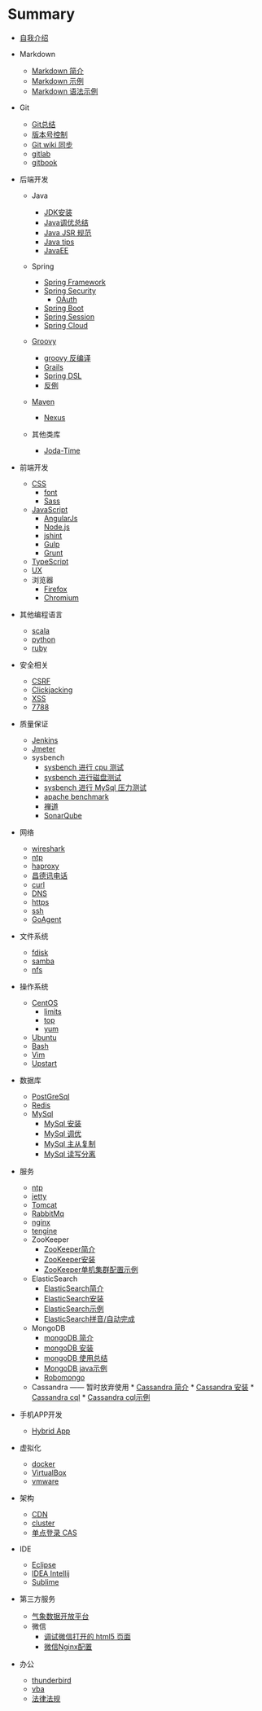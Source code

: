 # Summary

* [自我介绍](me/intro.md)
* Markdown
    * [Markdown 简介](md/md-intro.md)
    * [Markdown 示例](md/md-demo.md)
    * [Markdown 语法示例](md/md-syntax-demo.md)
* Git
    * [Git总结](git/git.md)
    * [版本号控制](git/git-branch.md)
    * [Git wiki 同步](git/git-wiki-sync.md)
    * [gitlab](git/gitlab.md)
    * [gitbook](git/gitbook.md)
* 后端开发
    * Java
        * [JDK安装](java/java-jdk-install.md)
        * [Java调优总结](java/java-tuning.md)
        * [Java JSR 规范](java/java-jsr.md)
        * [Java tips](java/java-tips.md)
        * [JavaEE](java/javaee.md)
    * Spring
        * [Spring Framework](spring/spring-framework.md)
        * [Spring Security](spring/spring-security.md)
            * [OAuth](spring/spring-security-oauth2.md)
        * [Spring Boot](spring/spring-boot.md)
        * [Spring Session](spring/spring-session.md)
        * [Spring Cloud](spring/spring-cloud.md)
    * [Groovy](groovy/groovy.md)
        * [groovy 反编译](groovy/groovy-decompile.md)
        * [Grails](groovy/grails.md)
        * [Spring DSL](groovy/grails-spring-dsl.md)
        * [反例](groovy/grails-counter-example.md)

    * [Maven](java/maven.md)
        * [Nexus](java/nexus.md)
    * 其他类库
        * [Joda-Time](java/joda-time.md)
* 前端开发
    * [CSS](h5/css.md)
        * [font](h5/font.md)
        * [Sass](h5/sass.md)
    * [JavaScript](js/js.md)
        * [AngularJs](js/angularjs.md)
        * [Node.js](js/nodejs.md)
        * [jshint](js/jshint.md)
        * [Gulp](js/gulp.md)
        * [Grunt](js/grunt.md)
    * [TypeScript](js/ts.md)
    * [UX](h5/ux.md)
    * 浏览器
        * [Firefox](browser/firefox.md)
        * [Chromium](browser/chromium.md)
* 其他编程语言
    * [scala](pl/scala.md)
    * [python](pl/python.md)
    * [ruby](pl/ruby.md)
* 安全相关
    * [CSRF](sec/sec-csrf.md)
    * [Clickjacking](sec/sec-clickjacking.md)
    * [XSS](sec/sec-xss.md)
    * [7788](sec/sec-7788.md)

* 质量保证
    * [Jenkins](qa/jenkins.md)
    * [Jmeter](jmeter)
    * sysbench
        * [sysbench 进行 cpu 测试](qa/sysbench-cpu.md)
        * [sysbench 进行磁盘测试](qa/sysbench-fileio.md)
        * [sysbench 进行 MySql 压力测试](qa/sysbench-mysql.md)
        * [apache benchmark](qa/ab.md)
        * [禅道](qa/zentao.md)
        * [SonarQube](qa/sonarqube.md)
* 网络
    * [wireshark](net/wireshark.md)
    * [ntp](net/ntp.md)
    * [haproxy](net/haproxy.md)
    * [昌德讯电话](net/cdx.md)
    * [curl](net/curl.md)
    * [DNS](net/dns.md)
    * [https](net/https.md)
    * [ssh](net/ssh.md)
    * [GoAgent](net/goagent.md)
* 文件系统
    * [fdisk](fs/fdisk.md)
    * [samba](fs/samba.md)
    * [nfs](fs/nfs.md)
* 操作系统
    * [CentOS](os/linux/centos-base-setup.md)
        * [limits](os/linux/centos-limits.md)
        * [top](os/linux/top.md)
        * [yum](os/linux/centos-yum.md)
    * [Ubuntu](os/linux/ubuntu.md)
    * [Bash](os/linux/bash.md)
    * [Vim](os/linux/vim.md)
    * [Upstart](os/linux/upstart.md)

* 数据库
    * [PostGreSql](db/postgresql.md)
    * [Redis](db/redis.md)
    * [MySql](db/mysql.md)
        * [MySql 安装](db/mysql-install.md)
        * [MySql 调优](db/mysql-tuning.md)
        * [MySql 主从复制](db/mysql-replication.md)
        * [MySql 读写分离](db/mysql-rw-splitting.md)
* 服务
    * [ntp](server/ntp.md)
    * [jetty](server/jetty.md)
    * [Tomcat](server/tomcat.md)
    * [RabbitMq](server/rabbitmq.md)
    * [nginx](server/nginx.md)
    * [tengine](server/tengine.md)
    * ZooKeeper
        * [ZooKeeper简介](db/zk-intro.md)
        * [ZooKeeper安装](db/zk-install.md)
        * [ZooKeeper单机集群配置示例](db/zk-cluster-demo.md)
    * ElasticSearch
        * [ElasticSearch简介](db/es-intro.md)
        * [ElasticSearch安装](db/es-install.md)
        * [ElasticSearch示例](db/es-search.md)
        * [ElasticSearch拼音/自动完成](db/es-pinyin.md)
    * MongoDB
        * [mongoDB 简介](db/mongo-intro.md)
        * [mongoDB 安装](db/mongo-install.md)
        * [mongoDB 使用总结](db/mongo.md)
        * [MongoDB java示例](db/mongo-java-demo.md)
        * [Robomongo](db/robomongo.md)
    * Cassandra  —— 暂时放弃使用
            * [Cassandra 简介](db/cassandra-intro.md)
            * [Cassandra 安装](db/cassandra-install.md)
            * [Cassandra cql](db/cassandra-cql.md)
            * [Cassandra cql示例](db/cassandra-cql-demo.md)
* 手机APP开发
    * [Hybrid App](app/hybird-app.md)

* 虚拟化
    * [docker](vm/docker.md)
    * [VirtualBox](vm/VirtualBox.md)
    * [vmware](vm/vmware.md)
* 架构
    * [CDN](arch/cdn.md)
    * [cluster](arch/cluster.md)
    * [单点登录 CAS](java/cas-intro.md)
* IDE
    * [Eclipse](ide/eclipse.md)
    * [IDEA Intellij](ide/idea-intellij.md)
    * [Sublime](ide/sublime.md)
* 第三方服务
    * [气象数据开放平台](3rd/weather.md)
    * 微信
        * [调试微信打开的 html5 页面](3rd/wx-h5-debug.md)
        * [微信Nginx配置](3rd/wx-nginx.md)
* 办公
    * [thunderbird](office/thunderbird.md)
    * [vba](office/vba.md)
    * [法律法规](office/law.md)


